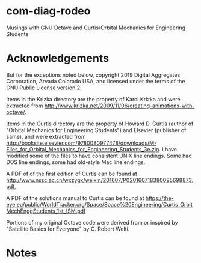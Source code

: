 com-diag-rodeo
==============

Musings with GNU Octave and Curtis/Orbital Mechanics for Engineering Students

# Acknowledgements

But for the exceptions noted below, copyright 2019 Digital Aggregates
Corporation, Arvada Colorado USA, and licensed under the terms of the
GNU Public License version 2.

Items in the Krizka directory are the property
of Karol Krizka and were extracted from
<http://www.krizka.net/2009/11/06/creating-animations-with-octave/>.

Items in the Curtis directory are the property of Howard D. Curtis
(author of "Orbital Mechanics for Engineering Students") and Elsevier
(publisher of same), and were extracted from
<http://booksite.elsevier.com/9780080977478/downloads/M-Files_for_Orbital_Mechanics_for_Engineering_Students_3e.zip>.
I have modified some of the files to have consistent UNIX line endings.
Some had DOS line endings, some had old-style Mac line endings.

A PDF of of the first edition of Curtis can be found at
<http://www.nssc.ac.cn/wxzygx/weixin/201607/P020160718380095698873.pdf>,

A PDF of the solutions manual to Curtis can be found at
<https://the-eye.eu/public/WorldTracker.org/Space/Space%20Engineering/Curtis_OrbitMechEnggStudents_1st_ISM.pdf>

Portions of my original Octave code were derived from or inspired by
"Satellite Basics for Everyone" by C. Robert Welti.

# Notes
